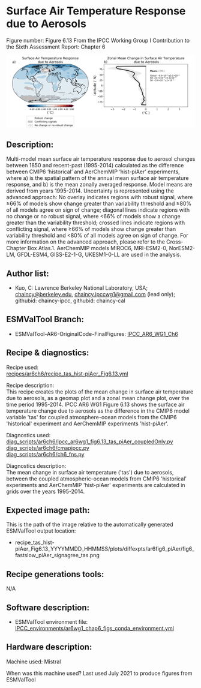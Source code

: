 Surface Air Temperature Response due to Aerosols
============

Figure number: Figure 6.13
From the IPCC Working Group I Contribution to the Sixth Assessment Report: Chapter 6

![Figure 6.13](../images/ar6_wg1_chap6_fig6_13_tas_coupledOnly_aer.png?raw=true)


Description:
------------
Multi-model mean surface air temperature response due to aerosol changes between 1850 and recent-past (1995-2014) calculated as the difference between CMIP6 ‘historical’ and AerChemMIP ‘hist-piAer’ experiments, where a) is the spatial pattern of the annual mean surface air temperature response, and b) is the mean zonally averaged response. Model means are derived from years 1995-2014. Uncertainty is represented using the advanced approach: No overlay indicates regions with robust signal, where ≥66% of models show change greater than variability threshold and ≥80% of all models agree on sign of change; diagonal lines indicate regions with no change or no robust signal, where <66% of models show a change greater than the variability threshold; crossed lines indicate regions with conflicting signal, where ≥66% of models show change greater than variability threshold and <80% of all models agree on sign of change. For more information on the advanced approach, please refer to the Cross-Chapter Box Atlas.1. AerChemMIP models MIROC6, MRI-ESM2-0, NorESM2-LM, GFDL-ESM4, GISS-E2-1-G, UKESM1-0-LL are used in the analysis.

Author list:
------------
- Kuo, C: Lawrence Berkeley National Laboratory, USA; chaincy@berkeley.edu, chaincy.ipccwg1@gmail.com (lead only); githubid: chaincy-ipcc, githubid: chaincy-cal 

ESMValTool Branch:
------------------
- ESMValTool-AR6-OriginalCode-FinalFigures: [IPCC_AR6_WG1_Ch6](https://github.com/ESMValGroup/ESMValTool-AR6-OriginalCode-FinalFigures/tree/IPCC_AR6_WG1_Ch6_ESMValTool)


Recipe & diagnostics:
---------------------
Recipe used:   
[recipes/ar6ch6/recipe_tas_hist-piAer_Fig6.13.yml](https://github.com/ESMValGroup/ESMValTool-AR6-OriginalCode-FinalFigures/blob/IPCC_AR6_WG1_Ch6_ESMValTool/esmvaltool/recipes/ar6ch6/recipe_tas_hist-piAer_Fig6.13.yml)   

Recipe description:  
This recipe creates the plots of the mean change in surface air temperature due to aerosols, as a geomap plot and a zonal mean change plot, over the time period 1995-2014.  IPCC AR6 WG1  Figure 6.13 shows the surface air temperature change due to aerosols as the difference in the CMIP6 model variable 'tas' for coupled atmosphere-ocean models from the CMIP6 'historical' experiment and AerChemMIP experiments 'hist-piAer'.   

Diagnostics used:   
[diag_scripts/ar6ch6/ipcc_ar6wg1_fig6.13_tas_piAer_coupledOnly.py](https://github.com/ESMValGroup/ESMValTool-AR6-OriginalCode-FinalFigures/blob/IPCC_AR6_WG1_Ch6_ESMValTool/esmvaltool/diag_scripts/ar6ch6/ipcc_ar6wg1_fig6.13_tas_piAer_coupledOnly.py)   
[diag_scripts/ar6ch6/cmapipcc.py](https://github.com/ESMValGroup/ESMValTool-AR6-OriginalCode-FinalFigures/blob/IPCC_AR6_WG1_Ch6_ESMValTool/esmvaltool/diag_scripts/ar6ch6/cmapipcc.py)  
[diag_scripts/ar6ch6/ch6_fns.py](https://github.com/ESMValGroup/ESMValTool-AR6-OriginalCode-FinalFigures/blob/IPCC_AR6_WG1_Ch6_ESMValTool/esmvaltool/diag_scripts/ar6ch6/ch6_fns.py)

Diagnostics description:      
The mean change in surface air temperature ('tas') due to aerosols, between the coupled atmospheric-ocean models from CMIP6 'historical' experiments and AerChemMIP 'hist-piAer' experiments are calculated in grids over the years 1995-2014.   

Expected image path:
--------------------
This is the path of the image relative to the automatically generated ESMValTool output location:
- recipe_tas_hist-piAer_Fig6.13_YYYYMMDD_HHMMSS/plots/diffexpts/ar6fig6_piAer/fig6_fastslow_piAer_signagree_tas.png

Recipe generations tools: 
-------------------------
N/A   

Software description:
---------------------
- ESMValTool environment file: [IPCC_environments/ar6wg1_chap6_figs_conda_environment.yml](https://github.com/ESMValGroup/ESMValTool-AR6-OriginalCode-FinalFigures/tree/main/IPCC_environments/ar6wg1_chap6_figs_conda_environment.yml)

Hardware description:
---------------------
Machine used: Mistral

When was this machine used?
Last used July 2021 to produce figures from ESMValTool   
